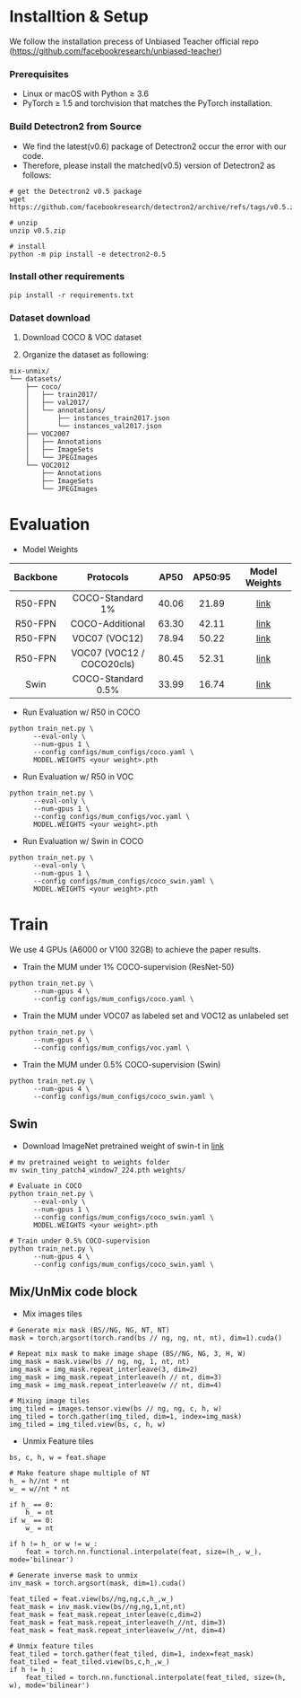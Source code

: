 # Installtion & Setup
We follow the installation precess of Unbiased Teacher official repo (https://github.com/facebookresearch/unbiased-teacher)

### Prerequisites

- Linux or macOS with Python ≥ 3.6
- PyTorch ≥ 1.5 and torchvision that matches the PyTorch installation.

### Build Detectron2 from Source
- We find the latest(v0.6) package of Detectron2 occur the error with our code.
- Therefore, please install the matched(v0.5) version of Detectron2 as follows:

```shell
# get the Detectron2 v0.5 package
wget https://github.com/facebookresearch/detectron2/archive/refs/tags/v0.5.zip

# unzip
unzip v0.5.zip

# install
python -m pip install -e detectron2-0.5

```


### Install other requirements
```shell
pip install -r requirements.txt
```

### Dataset download

1. Download COCO & VOC dataset

2. Organize the dataset as following:

```shell
mix-unmix/
└── datasets/
    ├── coco/
    │   ├── train2017/
    │   ├── val2017/
    │   └── annotations/
    │   	├── instances_train2017.json
    │   	└── instances_val2017.json
    ├── VOC2007
    │   ├── Annotations
    │   ├── ImageSets
    │   └── JPEGImages
    └── VOC2012
        ├── Annotations
        ├── ImageSets
        └── JPEGImages

```

# Evaluation

- Model Weights

|  Backbone  | Protocols |         AP50  |  AP50:95      |                                       Model Weights                                        |
| :-----: | :---------: | :---: | :---: | :----------------------------------------------------------------------------------------: |
| R50-FPN |     COCO-Standard 1%       | 40.06 | 21.89 | [link](https://drive.google.com/file/d/1NxHjtz4ioFnCfRJSxskqP_zkbnWVnIeu/view?usp=sharing) |
| R50-FPN |     COCO-Additional       |  63.30 | 42.11 | [link](https://drive.google.com/file/d/1GhQlkurzdRAngdMp6Ut492TYD2AN20XB/view?usp=sharing) |
| R50-FPN |     VOC07 (VOC12)       |  78.94  | 50.22 | [link](https://drive.google.com/file/d/1HVAMThGp9SR5BpmQEBFautuF_pQlkkQW/view?usp=sharing) |
| R50-FPN |     VOC07 (VOC12 / COCO20cls)  | 80.45 | 52.31 | [link](https://drive.google.com/file/d/1Ywlnnxfi3fYwZK5jZKY7a8E7R0KP1SUs/view?usp=sharing) |
| Swin    |     COCO-Standard 0.5%    | 33.99 | 16.74 | [link](https://drive.google.com/file/d/19q73qCw1XGTWhmHrFTtr-PxbNTXnJUy0/view?usp=sharing) |


- Run Evaluation w/ R50 in COCO
```shell
python train_net.py \
      --eval-only \
      --num-gpus 1 \
      --config configs/mum_configs/coco.yaml \
      MODEL.WEIGHTS <your weight>.pth
```

- Run Evaluation w/ R50 in VOC
```shell
python train_net.py \
      --eval-only \
      --num-gpus 1 \
      --config configs/mum_configs/voc.yaml \
      MODEL.WEIGHTS <your weight>.pth
```

- Run Evaluation w/ Swin in COCO
```shell
python train_net.py \
      --eval-only \
      --num-gpus 1 \
      --config configs/mum_configs/coco_swin.yaml \
      MODEL.WEIGHTS <your weight>.pth
```



# Train
We use 4 GPUs (A6000 or V100 32GB) to achieve the paper results.   
- Train the MUM under 1% COCO-supervision (ResNet-50)
```shell
python train_net.py \
      --num-gpus 4 \
      --config configs/mum_configs/coco.yaml \
```

- Train the MUM under VOC07 as labeled set and VOC12 as unlabeled set
```shell
python train_net.py \
      --num-gpus 4 \
      --config configs/mum_configs/voc.yaml \
```

- Train the MUM under 0.5% COCO-supervision (Swin)
```shell
python train_net.py \
      --num-gpus 4 \
      --config configs/mum_configs/coco_swin.yaml \
```

## Swin 
- Download ImageNet pretrained weight of swin-t in [link](https://drive.google.com/file/d/1j95KPUoVl1PK49yxpQOvigKHcl2eTt5B/view?usp=sharing)
```shell
# mv pretrained weight to weights folder
mv swin_tiny_patch4_window7_224.pth weights/

# Evaluate in COCO
python train_net.py \
      --eval-only \
      --num-gpus 1 \
      --config configs/mum_configs/coco_swin.yaml \
      MODEL.WEIGHTS <your weight>.pth
      
# Train under 0.5% COCO-supervision
python train_net.py \
      --num-gpus 4 \
      --config configs/mum_configs/coco_swin.yaml \
```

## Mix/UnMix code block

- Mix images tiles
```shell
# Generate mix mask (BS//NG, NG, NT, NT)
mask = torch.argsort(torch.rand(bs // ng, ng, nt, nt), dim=1).cuda()

# Repeat mix mask to make image shape (BS//NG, NG, 3, H, W)
img_mask = mask.view(bs // ng, ng, 1, nt, nt)
img_mask = img_mask.repeat_interleave(3, dim=2)
img_mask = img_mask.repeat_interleave(h // nt, dim=3)
img_mask = img_mask.repeat_interleave(w // nt, dim=4)

# Mixing image tiles
img_tiled = images.tensor.view(bs // ng, ng, c, h, w)
img_tiled = torch.gather(img_tiled, dim=1, index=img_mask)
img_tiled = img_tiled.view(bs, c, h, w)
```

- Unmix Feature tiles 
```shell
bs, c, h, w = feat.shape

# Make feature shape multiple of NT 
h_ = h//nt * nt
w_ = w//nt * nt

if h_ == 0:
    h_ = nt
if w_ == 0:
    w_ = nt

if h != h_ or w != w_:
    feat = torch.nn.functional.interpolate(feat, size=(h_, w_), mode='bilinear')

# Generate inverse mask to unmix
inv_mask = torch.argsort(mask, dim=1).cuda()

feat_tiled = feat.view(bs//ng,ng,c,h_,w_)
feat_mask = inv_mask.view(bs//ng,ng,1,nt,nt)
feat_mask = feat_mask.repeat_interleave(c,dim=2)
feat_mask = feat_mask.repeat_interleave(h_//nt, dim=3)
feat_mask = feat_mask.repeat_interleave(w_//nt, dim=4)

# Unmix feature tiles 
feat_tiled = torch.gather(feat_tiled, dim=1, index=feat_mask)
feat_tiled = feat_tiled.view(bs,c,h_,w_)
if h != h_:
    feat_tiled = torch.nn.functional.interpolate(feat_tiled, size=(h, w), mode='bilinear')
```
